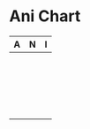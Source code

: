 # Ani Chart

|                   A                      |                      N                         |                          I                       |
|------------------------------------------|------------------------------------------------|--------------------------------------------------|
|                                          |                                                |                                                  |
|                                          |                                                |                                                  |
|                                          |                                                |                                                  |
|                                          |                                                |                                                  |
|                                          |                                                |                                                  |
|                                          |                                                |                                                  |
|                                          |                                                |                                                  |
|                                          |                                                |                                                  |
|                                          |                                                |                                                  |
|                                          |                                                |                                                  |
|                                          |                                                |                                                  |
|                                          |                                                |                                                  |
|                                          |                                                |                                                  |
|                                          |                                                |                                                  |
|                                          |                                                |                                                  |
|                                          |                                                |                                                  |
|                                          |                                                |                                                  |
|                                          |                                                |                                                  |
|                                          |                                                |                                                  |
|                                          |                                                |                                                  |
